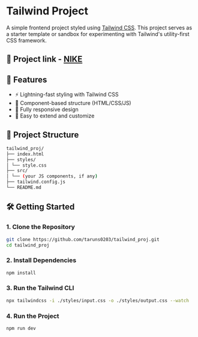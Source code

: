 # Tailwind Project

A simple frontend project styled using [Tailwind CSS](https://tailwindcss.com/). This project serves as a starter template or sandbox for experimenting with Tailwind's utility-first CSS framework.

## 🛜 Project link - [NIKE](https://nike.thecodesamurai.com/)

## 🚀 Features

- ⚡ Lightning-fast styling with Tailwind CSS
- 🧩 Component-based structure (HTML/CSS/JS)
- 📱 Fully responsive design
- 🔄 Easy to extend and customize

## 📁 Project Structure

```bash
tailwind_proj/
├── index.html
├── styles/
│ └── style.css
├── src/
│ └── (your JS components, if any)
├── tailwind.config.js
└── README.md
```

## 🛠️ Getting Started

### 1. Clone the Repository

```bash
git clone https://github.com/taruns0203/tailwind_proj.git
cd tailwind_proj
```

### 2. Install Dependencies

```bash
npm install
```

### 3. Run the Tailwind CLI

```bash
npx tailwindcss -i ./styles/input.css -o ./styles/output.css --watch
```

### 4. Run the Project

```bash
npm run dev
```
